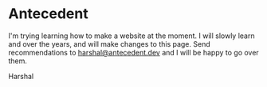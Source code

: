 # Antecedent
I'm trying learning how to make a website at the moment. I will slowly learn and over the years, and will make changes to this page.
Send recommendations to harshal@antecedent.dev and I will be happy to go over them.





Harshal
